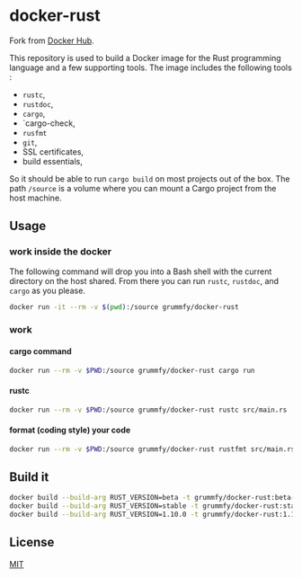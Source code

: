 # docker-rust

Fork from [Docker Hub](https://hub.docker.com/r/jimmycuadra/rust/).

This repository is used to build a Docker image for the Rust programming
language and a few supporting tools. The image includes the following tools :
* `rustc`,
* `rustdoc`,
* `cargo`,
* `cargo-check,
* `rusfmt`
* `git`,
* SSL certificates,
* build essentials,

So it should be able to run `cargo build` on most projects out of the box.
The path `/source` is a volume where you can mount a Cargo project from the
host machine.

## Usage

### work inside the docker
The following command will drop you into a Bash shell with the current
directory on the host shared. From there you can run `rustc`, `rustdoc`,
and `cargo` as you please.

``` bash
docker run -it --rm -v $(pwd):/source grummfy/docker-rust
```

### work 

#### cargo command

``` bash
docker run --rm -v $PWD:/source grummfy/docker-rust cargo run
```

#### rustc

``` bash
docker run --rm -v $PWD:/source grummfy/docker-rust rustc src/main.rs
```

#### format (coding style) your code

``` bash
docker run --rm -v $PWD:/source grummfy/docker-rust rustfmt src/main.rs
```

## Build it

``` bash
docker build --build-arg RUST_VERSION=beta -t grummfy/docker-rust:beta-latest .
docker build --build-arg RUST_VERSION=stable -t grummfy/docker-rust:stable-latest .
docker build --build-arg RUST_VERSION=1.10.0 -t grummfy/docker-rust:1.10.0 .
```

## License

[MIT](http://opensource.org/licenses/MIT)
